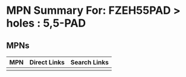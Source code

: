 



# MPN Summary For: FZEH55PAD > holes : 5,5-PAD

## MPNs
  

|MPN|Direct Links|Search Links|
| :--- | :--- | :--- |
||||
